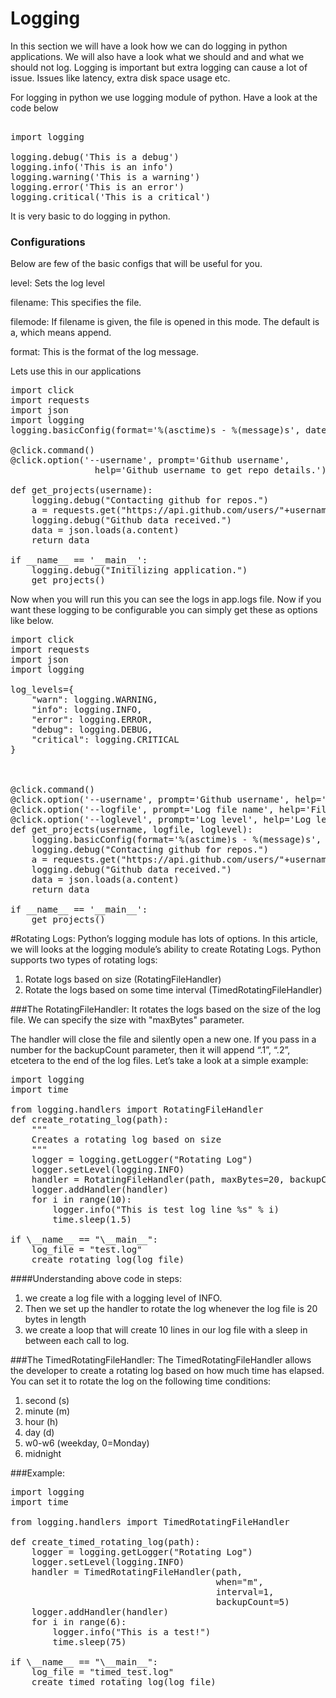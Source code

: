 # Logging

In this section we will have a look how we can do logging in python applications. We will also have a look what we should and and what we should not log. 
Logging is important but extra logging can cause a lot of issue. Issues like latency, extra disk space usage etc. 

For logging in python we use logging module of python. Have a look at the code below

<pre>

import logging

logging.debug('This is a debug')
logging.info('This is an info')
logging.warning('This is a warning')
logging.error('This is an error')
logging.critical('This is a critical')
</pre>

It is very basic to do logging in python.

### Configurations

Below are few of the basic configs that will be useful for you. 

level: Sets the log level

filename: This specifies the file.

filemode: If filename is given, the file is opened in this mode. The default is a, which means append.

format: This is the format of the log message.

Lets use this in our applications

<pre>
import click
import requests
import json
import logging
logging.basicConfig(format='%(asctime)s - %(message)s', datefmt='%d-%b-%y %H:%M:%S', filename='app.logs', level=logging.DEBUG)

@click.command()
@click.option('--username', prompt='Github username',
                help='Github username to get repo details.')

def get_projects(username):
	logging.debug("Contacting github for repos.")
	a = requests.get("https://api.github.com/users/"+username+"/repos")
	logging.debug("Github data received.")
    data = json.loads(a.content)
    return data

if __name__ == '__main__':
	logging.debug("Initilizing application.")
    get_projects()
</pre>

Now when you will run this you can see the logs in app.logs file. Now if you want these logging to be configurable you can simply get these as options like below.

<pre>
import click
import requests
import json
import logging

log_levels={
    "warn": logging.WARNING,
    "info": logging.INFO,
    "error": logging.ERROR,
    "debug": logging.DEBUG,
    "critical": logging.CRITICAL
}



@click.command()
@click.option('--username', prompt='Github username', help='Github username to get repo details.')
@click.option('--logfile', prompt='Log file name', help='File to which log', default="app.logs")
@click.option('--loglevel', prompt='Log level', help='Log level to use.', default="warn")
def get_projects(username, logfile, loglevel):
    logging.basicConfig(format='%(asctime)s - %(message)s', datefmt='%d-%b-%y %H:%M:%S', filename=logfile, level=log_levels[loglevel])
    logging.debug("Contacting github for repos.")
    a = requests.get("https://api.github.com/users/"+username+"/repos")
    logging.debug("Github data received.")
    data = json.loads(a.content)
    return data

if __name__ == '__main__':
    get_projects()
</pre>

#Rotating Logs:
Python’s logging module has lots of options. In this article, we will looks at the logging module’s ability to create Rotating Logs. Python supports two types of rotating logs:
1) Rotate logs based on size (RotatingFileHandler)
2) Rotate the logs based on some time interval (TimedRotatingFileHandler)

###The RotatingFileHandler:
   It rotates the logs based on the size of the log file.
   We can specify the size with "maxBytes" parameter.
 
   The handler will close the file and silently open a new one. If you pass in a number for the backupCount parameter, then it will append “.1”, “.2”, etcetera to the end of the log files. Let’s take a look at a simple example:
   <pre>
import logging
import time
 
from logging.handlers import RotatingFileHandler
def create_rotating_log(path):
    """
    Creates a rotating log based on size 
    """
    logger = logging.getLogger("Rotating Log")
    logger.setLevel(logging.INFO)
    handler = RotatingFileHandler(path, maxBytes=20, backupCount=5)
    logger.addHandler(handler) 
    for i in range(10):
        logger.info("This is test log line %s" % i)
        time.sleep(1.5)
 
if \__name__ == "\__main__":
    log_file = "test.log"
    create_rotating_log(log_file)
</pre>

####Understanding above code in steps:
1. we create a log file with a logging level of INFO.
2. Then we set up the handler to rotate the log whenever the log file is 20 bytes in length
3. we create a loop that will create 10 lines in our log file with a sleep in between each call to log.

###The TimedRotatingFileHandler:
The TimedRotatingFileHandler allows the developer to create a rotating log based on how much time has elapsed.
You can set it to rotate the log on the following time conditions:

1. second (s)
2. minute (m)
3. hour (h)
4. day (d)
5. w0-w6 (weekday, 0=Monday)
6. midnight

###Example:
<pre>
import logging
import time
 
from logging.handlers import TimedRotatingFileHandler
 
def create_timed_rotating_log(path):
    logger = logging.getLogger("Rotating Log")
    logger.setLevel(logging.INFO)
    handler = TimedRotatingFileHandler(path,
                                       when="m",
                                       interval=1,
                                       backupCount=5)
    logger.addHandler(handler)
    for i in range(6):
        logger.info("This is a test!")
        time.sleep(75)
 
if \__name__ == "\__main__":
    log_file = "timed_test.log"
    create_timed_rotating_log(log_file)
</pre>



       
